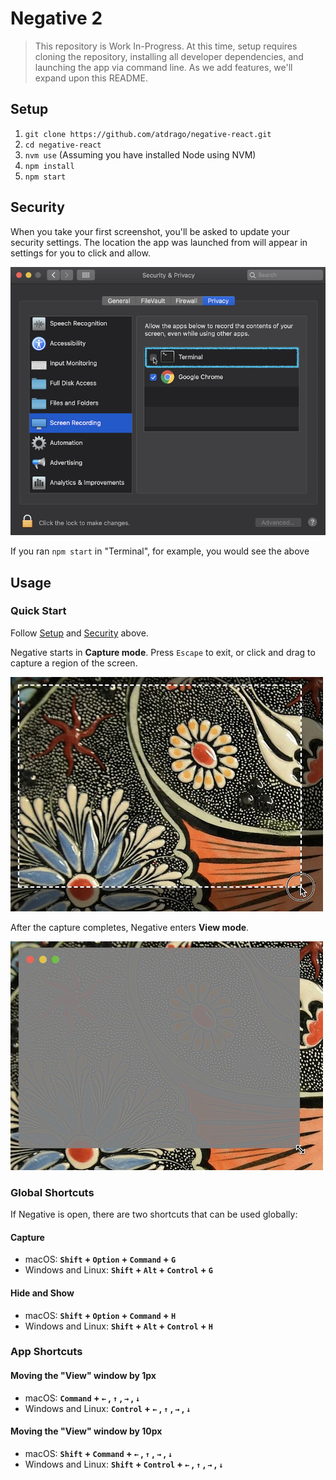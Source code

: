 # Negative 2

> This repository is Work In-Progress. At this time, setup requires cloning the repository, installing all developer dependencies, and launching the app via command line. As we add features, we'll expand upon this README.

## Setup

1. `git clone https://github.com/atdrago/negative-react.git`
2. `cd negative-react`
3. `nvm use` (Assuming you have installed Node using NVM)
4. `npm install`
5. `npm start`

## Security

When you take your first screenshot, you'll be asked to update your security settings. The location the app was launched from will appear in settings for you to click and allow.

![User clicking the checkbox next to "Terminal" in System Preferences, Security & Privacy, Screen Recording tab](docs/images/security.png)

If you ran `npm start` in "Terminal", for example, you would see the above

## Usage

### Quick Start

Follow [Setup](#setup) and [Security](#security) above.

Negative starts in **Capture mode**. Press `Escape` to exit, or click and drag to capture a region of the screen.

![Screenshot of Capture mode](docs/images/capture.png)

After the capture completes, Negative enters **View mode**.

![Screenshot of View mode](docs/images/view.png)

### Global Shortcuts

If Negative is open, there are two shortcuts that can be used globally:

#### Capture

- macOS: **`Shift` + `Option` + `Command` + `G`**
- Windows and Linux: **`Shift` + `Alt` + `Control` + `G`**

#### Hide and Show

- macOS: **`Shift` + `Option` + `Command` + `H`**
- Windows and Linux: **`Shift` + `Alt` + `Control` + `H`**

### App Shortcuts

#### Moving the "View" window by 1px

- macOS: **`Command` + `←` , `↑` , `→` , `↓`**
- Windows and Linux: **`Control` + `←` , `↑` , `→` , `↓`**

#### Moving the "View" window by 10px

- macOS: **`Shift` + `Command` + `←` , `↑` , `→` , `↓`**
- Windows and Linux: **`Shift` + `Control` + `←` , `↑` , `→` , `↓`**
